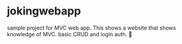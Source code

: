 # jokingwebapp
sample project for MVC web app.
This shows a website that shows knowledge of MVC. basic CRUD and login auth.
🍕
